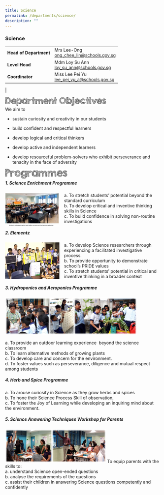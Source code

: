 ```yaml
---
title: Science
permalink: /departments/science/
description: ""
---
```

### **Science**

|  |  |
|---|---|
| **Head of Department** | Mrs Lee-Ong<br>[ong_chee_lin@schools.gov.sg](mailto:ong_chee_lin@schools.gov.sg) |
| **Level Head** | Mdm Loy Su Ann<br>[loy_su_ann@schools.gov.sg](mailto:loy_su_ann@schools.gov.sg) |
| **Coordinator** | Miss Lee Pei Yu<br>[lee_pei_yu_a@schools.gov.sg](mailto:lee_pei_yu_a@schools.gov.sg) |
|

<img align="left" style="width:65%" src="/images/department%20objectives.jpg">

<br>

We aim to  

*   sustain curiosity and creativity in our students  

*   build confident and respectful learners  

*   develop logical and critical thinkers  
      
*   develop active and independent learners  
    
*   develop resourceful problem-solvers who exhibit perseverance and tenacity in the face of adversity

<img align="left" style="width:40%" src="/images/programmes.png">

<br>

##### **1. Science Enrichment Programme**

<img src="/images/sci1.jpg" style="width:35%;margin-right:15px;" align = "left">
a. To stretch students’ potential beyond the standard curriculum<br>
b. To develop critical and inventive thinking skills in Science<br>
c. To build confidence in solving non-routine investigations

##### **2. Elementz**

<img src="/images/sci2.png" style="width:35%;margin-right:15px;" align = "left">
a. To develop Science researchers through experiencing a facilitated investigative process.<br>
b. To provide opportunity to demonstrate school’s PRIDE values<br>
c. To stretch students’ potential in critical and inventive thinking in a broader context

##### **3. Hydroponics and Aeroponics Programme**

<img src="/images/sci3.png" style="width:85%">

a. To provide an outdoor learning experience  beyond the science classroom<br>
b. To learn alternative methods of growing plants<br>
c. To develop care and concern for the environment.<br>
d. To foster values such as perseverance, diligence and mutual respect among students

##### **4. Herb and Spice Programme**
a. To arouse curiosity in Science as they grow herbs and spices<br>
b. To hone their Science Process Skill of observation,<br>
c. To foster the Joy of Learning while developing an inquiring mind about the environment.

##### **5. Science Answering Techniques Workshop for Parents**
<img src="/images/sci4.png" style="width:65%">
To equip parents with the skills to:<br>
a. understand Science open-ended questions<br>
b. analyse the requirements of the questions<br>
c. assist their children in answering Science questions competently and confidently